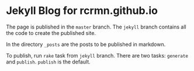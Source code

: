 Jekyll Blog for rcrmn.github.io
===============================

The page is published in the `master` branch. The `jekyll` branch contains all the code
to create the published site.

In the directory `_posts` are the posts to be published in markdown.

To publish, run `rake` task from `jekyll` branch. There are two tasks: `generate` and `publish`.
`publish` is the default.

